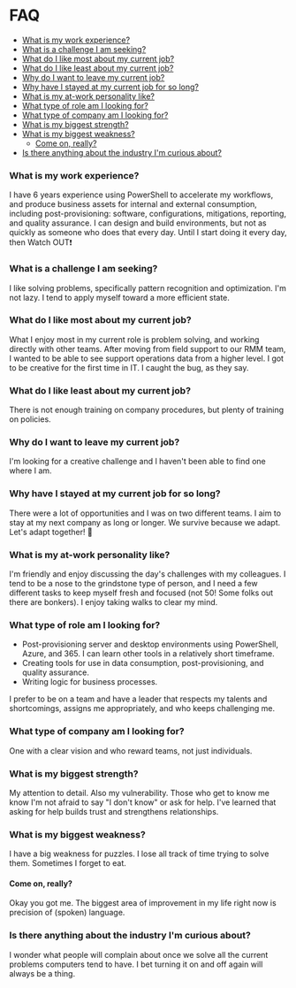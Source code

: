 # FAQ

<!--ts-->
* [What is my work experience?](https://github.com/tonypags/resume/blob/master/FAQ.md#what-is-my-work-experience)
* [What is a challenge I am seeking?](https://github.com/tonypags/resume/blob/master/FAQ.md#what-is-a-challenge-I-am-seeking)
* [What do I like most about my current job?](https://github.com/tonypags/resume/blob/master/FAQ.md#what-do-I-like-most-about-my-current-job)
* [What do I like least about my current job?](https://github.com/tonypags/resume/blob/master/FAQ.md#what-do-I-like-least-about-my-current-job)
* [Why do I want to leave my current job?](https://github.com/tonypags/resume/blob/master/FAQ.md#why-do-I-want-to-leave-my-current-job)
* [Why have I stayed at my current job for so long?](https://github.com/tonypags/resume/blob/master/FAQ.md#why-have-i-stayed-at-my-current-job-for-so-long)
* [What is my at-work personality like?](https://github.com/tonypags/resume/blob/master/FAQ.md#what-is-my-at-work-personality-like)
* [What type of role am I looking for?](https://github.com/tonypags/resume/blob/master/FAQ.md#what-type-of-role-am-I-looking-for)
* [What type of company am I looking for?](https://github.com/tonypags/resume/blob/master/FAQ.md#what-type-of-company-am-I-looking-for)
* [What is my biggest strength?](https://github.com/tonypags/resume/blob/master/FAQ.md#what-is-my-biggest-strength)
* [What is my biggest weakness?](https://github.com/tonypags/resume/blob/master/FAQ.md#what-is-my-biggest-weakness)
  * [Come on, really?](https://github.com/tonypags/resume/blob/master/FAQ.md#come-on-really)
* [Is there anything about the industry I'm curious about?](https://github.com/tonypags/resume/blob/master/FAQ.md#is-there-anything-about-the-industry-I'm-curious-about)
<!--te-->

### What is my work experience? 
I have 6 years experience using PowerShell to accelerate my workflows, and produce business assets for internal and external consumption, including post-provisioning: software, configurations, mitigations, reporting, and quality assurance. I can design and build environments, but not as quickly as someone who does that every day. Until I start doing it every day, then Watch OUT❗️


### What is a challenge I am seeking?
I like solving problems, specifically pattern recognition and optimization. 
I'm not lazy. I tend to apply myself toward a more efficient state. 


### What do I like most about my current job?
What I enjoy most in my current role is problem solving, and working directly with other teams. 
After moving from field support to our RMM team, I wanted to be able to see support operations data from a higher level. I got to be creative for the first time in IT. I caught the bug, as they say. 


### What do I like least about my current job?
There is not enough training on company procedures, but plenty of training on policies. 


### Why do I want to leave my current job?
I'm looking for a creative challenge and I haven't been able to find one where I am.


### Why have I stayed at my current job for so long?
There were a lot of opportunities and I was on two different teams. I aim to stay at my next company as long or longer. We survive because we adapt. Let's adapt together! 🤝


### What is my at-work personality like?
I'm friendly and enjoy discussing the day's challenges with my colleagues. I tend to be a nose to the grindstone type of person, and I need a few different tasks to keep myself fresh and focused (not 50! Some folks out there are bonkers). I enjoy taking walks to clear my mind. 


### What type of role am I looking for?
- Post-provisioning server and desktop environments using PowerShell, Azure, and 365. I can learn other tools in a relatively short timeframe. 
- Creating tools for use in data consumption, post-provisioning, and quality assurance. 
- Writing logic for business processes. 

I prefer to be on a team and have a leader that respects my talents and shortcomings, assigns me appropriately, and who keeps challenging me. 


### What type of company am I looking for?
One with a clear vision and who reward teams, not just individuals. 


### What is my biggest strength?
My attention to detail. Also my vulnerability. Those who get to know me know I'm not afraid to say "I don't know" or ask for help. I've learned that asking for help builds trust and strengthens relationships. 


### What is my biggest weakness?
I have a big weakness for puzzles. I lose all track of time trying to solve them. Sometimes I forget to eat. 


#### Come on, really?
Okay you got me. The biggest area of improvement in my life right now is precision of (spoken) language. 


### Is there anything about the industry I'm curious about?
I wonder what people will complain about once we solve all the current problems computers tend to have. I bet turning it on and off again will always be a thing. 

